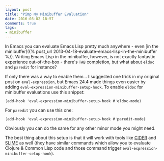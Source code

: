 ```yaml
---
layout: post
title: "Pimp My Minibuffer Evaluation"
date: 2016-03-02 18:57
comments: true
tags:
- minibuffer
---
```


In Emacs you can evaluate Emacs Lisp pretty much anywhere - even
[in the minibuffer]({% post_url 2013-04-18-evaluate-emacs-lisp-in-the-minibuffer %}). Writing
Emacs Lisp in the minibuffer, however, is not exactly fantastic
experience out-of-the-box - there's `TAB` completion, but what about
`eldoc` and `paredit` for instance?

If only there was a way to enable them... I suggested one trick in my
original post on `eval-expression`, but Emacs 24.4 made things even
easier by adding `eval-expression-minibuffer-setup-hook`. To enable
`eldoc` for minibuffer evaluations use this snippet:

``` elisp
(add-hook 'eval-expression-minibuffer-setup-hook #'eldoc-mode)
```

For `paredit` you can use this one:

``` elisp
(add-hook 'eval-expression-minibuffer-setup-hook #'paredit-mode)
```

Obviously you can do the same for any other minor mode you might need.

The best thing about this setup is that it will work with tools like
[CIDER](https://github.com/clojure-emacs/cider) and
[SLIME](https://github.com/slime/slime) as well (they have similar
commands which allow you to evaluate Clojure & Common Lisp code and
those command trigger `eval-expression-minibuffer-setup-hook`).

